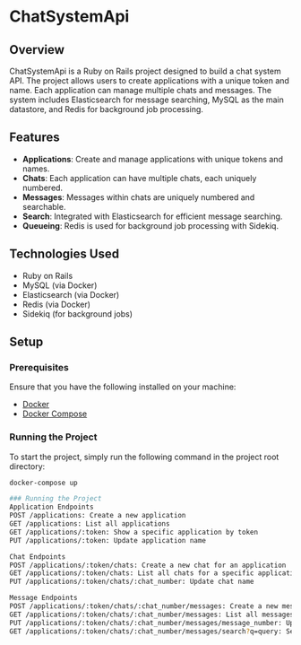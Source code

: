 # ChatSystemApi

## Overview

ChatSystemApi is a Ruby on Rails project designed to build a chat system API. The project allows users to create applications with a unique token and name. Each application can manage multiple chats and messages. The system includes Elasticsearch for message searching, MySQL as the main datastore, and Redis for background job processing.

## Features

- **Applications**: Create and manage applications with unique tokens and names.
- **Chats**: Each application can have multiple chats, each uniquely numbered.
- **Messages**: Messages within chats are uniquely numbered and searchable.
- **Search**: Integrated with Elasticsearch for efficient message searching.
- **Queueing**: Redis is used for background job processing with Sidekiq.

## Technologies Used

- Ruby on Rails
- MySQL (via Docker)
- Elasticsearch (via Docker)
- Redis (via Docker)
- Sidekiq (for background jobs)

## Setup

### Prerequisites

Ensure that you have the following installed on your machine:
- [Docker](https://www.docker.com/get-started)
- [Docker Compose](https://docs.docker.com/compose/)

### Running the Project

To start the project, simply run the following command in the project root directory:

```bash
docker-compose up

### Running the Project
Application Endpoints
POST /applications: Create a new application
GET /applications: List all applications
GET /applications/:token: Show a specific application by token
PUT /applications/:token: Update application name

Chat Endpoints
POST /applications/:token/chats: Create a new chat for an application
GET /applications/:token/chats: List all chats for a specific application
PUT /applications/:token/chats/:chat_number: Update chat name

Message Endpoints
POST /applications/:token/chats/:chat_number/messages: Create a new message in a chat
GET /applications/:token/chats/:chat_number/messages: List all messages in a specific chat
PUT /applications/:token/chats/:chat_number/messages/message_number: Update message body
GET /applications/:token/chats/:chat_number/messages/search?q=query: Search for messages by body content within a chat
